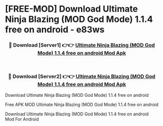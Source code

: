 # [FREE-MOD] Download Ultimate Ninja Blazing (MOD God Mode) 1.1.4 free on android - e83ws


<div align="center">
<h3>🔴 Download [Server1] 👉👉 <a href="https://apk-comot.site?title=Ultimate_Ninja_Blazing_(MOD_God_Mode)_1.1.4_free_on_android">Ultimate Ninja Blazing (MOD God Mode) 1.1.4 free on android Mod Apk</a></h3><br>

<h3>🔴 Download [Server2] 👉👉 <a href="https://apk-comot.site?title=Ultimate_Ninja_Blazing_(MOD_God_Mode)_1.1.4_free_on_android">Ultimate Ninja Blazing (MOD God Mode) 1.1.4 free on android Mod Apk</a></h3>
</div>



Download Ultimate Ninja Blazing (MOD God Mode) 1.1.4 free on android 

Free APK MOD Ultimate Ninja Blazing (MOD God Mode) 1.1.4 free on android 

Download Ultimate Ninja Blazing (MOD God Mode) 1.1.4 free on android Mod For Android

